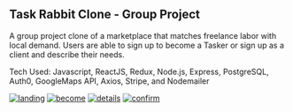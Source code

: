 ## Task Rabbit Clone - Group Project

A group project clone of a marketplace that matches freelance
labor with local demand. Users are able to sign up to become a
Tasker or sign up as a client and describe their needs.

Tech Used: Javascript, ReactJS, Redux, Node.js, Express,
PostgreSQL, Auth0, GoogleMaps API, Axios, Stripe, and Nodemailer

<a href="https://i.imgur.com/AJX59Ra.png" alt="profile"><img src="https://i.imgur.com/AJX59Ra.png" alt="landing" /></a>
<a href="https://i.imgur.com/YncGU7e.png" alt="profile"><img src="https://i.imgur.com/YncGU7e.png" alt="become" /></a>
<a href="https://i.imgur.com/m9SOK3C.png" alt="profile"><img src="https://i.imgur.com/m9SOK3C.png" alt="details" /></a>
<a href="https://i.imgur.com/VRMJDPW.png" alt="profile"><img src="https://i.imgur.com/VRMJDPW.png" alt="confirm" /></a>
